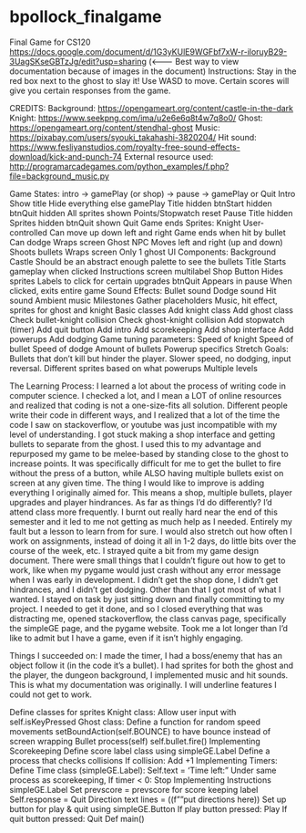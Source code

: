 # bpollock_finalgame
Final Game for CS120
https://docs.google.com/document/d/1G3yKUlE9WGFbf7xW-r-iloruyB29-3UagSKseGBTzJg/edit?usp=sharing (<--- Best way to view documentation because of images in the document)
Instructions: Stay in the red box next to the ghost to slay it! Use WASD to move. Certain scores will give you certain responses from the game.

CREDITS:
Background: https://opengameart.org/content/castle-in-the-dark
Knight: https://www.seekpng.com/ima/u2e6e6q8t4w7q8o0/ 
Ghost: https://opengameart.org/content/stendhal-ghost 
Music: https://pixabay.com/users/syouki_takahashi-3820204/ 
Hit sound: 
https://www.fesliyanstudios.com/royalty-free-sound-effects-download/kick-and-punch-74 
External resource used:
http://programarcadegames.com/python_examples/f.php?file=background_music.py







Game States: 
intro -> gamePlay (or shop)  -> pause -> gamePlay or Quit
Intro
Show title
Hide everything else
gamePlay
Title hidden
btnStart hidden
btnQuit hidden
All sprites shown
Points/Stopwatch reset
Pause
Title hidden
Sprites hidden
btnQuit shown
Quit
Game ends
Sprites:
Knight
User-controlled
Can move up down left and right
Game ends when hit by bullet
Can dodge
Wraps screen
Ghost
NPC
Moves left and right (up and down)
Shoots bullets
Wraps screen
Only 1 ghost
UI Components:
Background
Castle
Should be an abstract enough palette to see the bullets
Title 
Starts gameplay when clicked
Instructions screen multilabel
Shop Button
Hides sprites
Labels to click for certain upgrades
btnQuit 
Appears in pause
When clicked, exits entire game
Sound Effects:
Bullet sound
Dodge sound
Hit sound
Ambient music
Milestones
Gather placeholders
Music, hit effect, sprites for ghost and knight
Basic classes
Add knight class
Add ghost class
Check bullet-knight collision
Check ghost-knight collision
Add stopwatch (timer)
Add quit button
Add intro
Add scorekeeping
Add shop interface 
Add powerups
Add dodging
Game tuning parameters:
Speed of knight
Speed of bullet
Speed of dodge
Amount of bullets
Powerup specifics
Stretch Goals:
Bullets that don’t kill but hinder the player. Slower speed, no dodging, input reversal.
Different sprites based on what powerups
Multiple levels

The Learning Process:
I learned a lot about the process of writing code in computer science. I checked a lot, and I mean a LOT of online resources and realized that coding is not a one-size-fits all solution. Different people write their code in different ways, and I realized that a lot of the time the code I saw on stackoverflow, or youtube was just incompatible with my level of understanding. 
I got stuck making a shop interface and getting bullets to separate from the ghost. I used this to my advantage and repurposed my game to be melee-based by standing close to the ghost to increase points. It was specifically difficult for me to get the bullet to fire without the press of a button, while ALSO having multiple bullets exist on screen at any given time. 
The thing I would like to improve is adding everything I originally aimed for. This means a shop, multiple bullets, player upgrades and player hindrances. 
As far as things I’d do differently? I’d attend class more frequently. I burnt out really hard near the end of this semester and it led to me not getting as much help as I needed. Entirely my fault but a lesson to learn from for sure. I would also stretch out how often I work on assignments, instead of doing it all in 1-2 days, do little bits over the course of the week, etc. 
I strayed quite a bit from my game design document. There were small things that I couldn’t figure out how to get to work, like when my pygame would just crash without any error message when I was early in development. I didn’t get the shop done, I didn’t get hindrances, and I didn’t get dodging. Other than that I got most of what I wanted.
I stayed on task by just sitting down and finally committing to my project. I needed to get it done, and so I closed everything that was distracting me, opened stackoverflow, the class canvas page, specifically the simpleGE page, and the pygame website. Took me a lot longer than I’d like to admit but I have a game, even if it isn’t highly engaging. 


Things I succeeded on: I made the timer, I had a boss/enemy that has an object follow it (in the code it’s a bullet).
I had sprites for both the ghost and the player, the dungeon background, I implemented music and hit sounds. 
This is what my documentation was originally. I will underline features I could not get to work. 


Define classes for sprites
Knight class:
Allow user input with self.isKeyPressed
Ghost class:
Define a function for random speed movements
setBoundAction(self.BOUNCE) to have bounce instead of screen wrapping 
Bullet process(self)
	self.bullet.fire()
Implementing Scorekeeping
	Define score label class using simpleGE.Label
Define a process that checks collisions
		If collision: Add +1
Implementing Timers:
	Define Time class (simpleGE.Label):
	Self.text = ‘Time left:”
	Under same process as scorekeeping,
	If timer < 0:
	Stop
Implementing Instructions
	simpleGE.Label
	Set prevscore = prevscore for score keeping label
	Self.response = Quit
	Direction text lines = ((f””put directions here))
Set up button for play & quit using simpleGE.Button
If play button pressed:
	Play
If quit button pressed:
	Quit
Def main()


